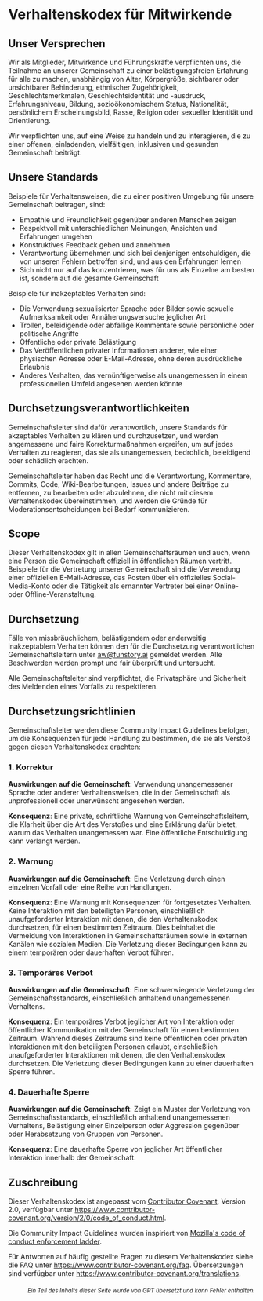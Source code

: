 # Verhaltenskodex für Mitwirkende

## Unser Versprechen

Wir als Mitglieder, Mitwirkende und Führungskräfte verpflichten uns, die Teilnahme an unserer
Gemeinschaft zu einer belästigungsfreien Erfahrung für alle zu machen, unabhängig von Alter, Körpergröße,
sichtbarer oder unsichtbarer Behinderung, ethnischer Zugehörigkeit, Geschlechtsmerkmalen, Geschlechtsidentität
und -ausdruck, Erfahrungsniveau, Bildung, sozioökonomischem Status,
Nationalität, persönlichem Erscheinungsbild, Rasse, Religion oder sexueller Identität
und Orientierung.

Wir verpflichten uns, auf eine Weise zu handeln und zu interagieren, die zu einer offenen, einladenden,
vielfältigen, inklusiven und gesunden Gemeinschaft beiträgt.

## Unsere Standards

Beispiele für Verhaltensweisen, die zu einer positiven Umgebung für unsere
Gemeinschaft beitragen, sind:

* Empathie und Freundlichkeit gegenüber anderen Menschen zeigen
* Respektvoll mit unterschiedlichen Meinungen, Ansichten und Erfahrungen umgehen
* Konstruktives Feedback geben und annehmen
* Verantwortung übernehmen und sich bei denjenigen entschuldigen, die von unseren Fehlern betroffen sind, und aus den Erfahrungen lernen
* Sich nicht nur auf das konzentrieren, was für uns als Einzelne am besten ist, sondern auf die gesamte Gemeinschaft

Beispiele für inakzeptables Verhalten sind:

* Die Verwendung sexualisierter Sprache oder Bilder sowie sexuelle Aufmerksamkeit oder
  Annäherungsversuche jeglicher Art
* Trollen, beleidigende oder abfällige Kommentare sowie persönliche oder politische Angriffe
* Öffentliche oder private Belästigung
* Das Veröffentlichen privater Informationen anderer, wie einer physischen Adresse oder E-Mail-Adresse,
  ohne deren ausdrückliche Erlaubnis
* Anderes Verhalten, das vernünftigerweise als unangemessen in einem
  professionellen Umfeld angesehen werden könnte

## Durchsetzungsverantwortlichkeiten

Gemeinschaftsleiter sind dafür verantwortlich, unsere Standards für akzeptables Verhalten zu klären und durchzusetzen, und werden angemessene und faire Korrekturmaßnahmen ergreifen, um auf jedes Verhalten zu reagieren, das sie als unangemessen, bedrohlich, beleidigend oder schädlich erachten.

Gemeinschaftsleiter haben das Recht und die Verantwortung, Kommentare, Commits, Code, Wiki-Bearbeitungen, Issues und andere Beiträge zu entfernen, zu bearbeiten oder abzulehnen, die nicht mit diesem Verhaltenskodex übereinstimmen, und werden die Gründe für Moderationsentscheidungen bei Bedarf kommunizieren.

## Scope

Dieser Verhaltenskodex gilt in allen Gemeinschaftsräumen und auch, wenn
eine Person die Gemeinschaft offiziell in öffentlichen Räumen vertritt.
Beispiele für die Vertretung unserer Gemeinschaft sind die Verwendung einer offiziellen E-Mail-Adresse,
das Posten über ein offizielles Social-Media-Konto oder die Tätigkeit als ernannter
Vertreter bei einer Online- oder Offline-Veranstaltung.

## Durchsetzung

Fälle von missbräuchlichem, belästigendem oder anderweitig inakzeptablem Verhalten können
den für die Durchsetzung verantwortlichen Gemeinschaftsleitern unter
aw@funstory.ai gemeldet werden.
Alle Beschwerden werden prompt und fair überprüft und untersucht.

Alle Gemeinschaftsleiter sind verpflichtet, die Privatsphäre und Sicherheit des
Meldenden eines Vorfalls zu respektieren.

## Durchsetzungsrichtlinien

Gemeinschaftsleiter werden diese Community Impact Guidelines befolgen, um die Konsequenzen für jede Handlung zu bestimmen, die sie als Verstoß gegen diesen Verhaltenskodex erachten:

### 1. Korrektur

**Auswirkungen auf die Gemeinschaft**: Verwendung unangemessener Sprache oder anderer Verhaltensweisen, die in der Gemeinschaft als unprofessionell oder unerwünscht angesehen werden.

**Konsequenz**: Eine private, schriftliche Warnung von Gemeinschaftsleitern, die Klarheit über die Art des Verstoßes und eine Erklärung dafür bietet, warum das Verhalten unangemessen war. Eine öffentliche Entschuldigung kann verlangt werden.

### 2. Warnung

**Auswirkungen auf die Gemeinschaft**: Eine Verletzung durch einen einzelnen Vorfall oder eine Reihe von Handlungen.

**Konsequenz**: Eine Warnung mit Konsequenzen für fortgesetztes Verhalten. Keine Interaktion mit den beteiligten Personen, einschließlich unaufgeforderter Interaktion mit denen, die den Verhaltenskodex durchsetzen, für einen bestimmten Zeitraum. Dies beinhaltet die Vermeidung von Interaktionen in Gemeinschaftsräumen sowie in externen Kanälen wie sozialen Medien. Die Verletzung dieser Bedingungen kann zu einem temporären oder dauerhaften Verbot führen.

### 3. Temporäres Verbot

**Auswirkungen auf die Gemeinschaft**: Eine schwerwiegende Verletzung der Gemeinschaftsstandards, einschließlich anhaltend unangemessenen Verhaltens.

**Konsequenz**: Ein temporäres Verbot jeglicher Art von Interaktion oder öffentlicher Kommunikation mit der Gemeinschaft für einen bestimmten Zeitraum. Während dieses Zeitraums sind keine öffentlichen oder privaten Interaktionen mit den beteiligten Personen erlaubt, einschließlich unaufgeforderter Interaktionen mit denen, die den Verhaltenskodex durchsetzen. Die Verletzung dieser Bedingungen kann zu einer dauerhaften Sperre führen.

### 4. Dauerhafte Sperre

**Auswirkungen auf die Gemeinschaft**: Zeigt ein Muster der Verletzung von Gemeinschaftsstandards, einschließlich anhaltend unangemessenen Verhaltens, Belästigung einer Einzelperson oder Aggression gegenüber oder Herabsetzung von Gruppen von Personen.

**Konsequenz**: Eine dauerhafte Sperre von jeglicher Art öffentlicher Interaktion innerhalb der Gemeinschaft.

## Zuschreibung

Dieser Verhaltenskodex ist angepasst vom [Contributor Covenant][homepage],
Version 2.0, verfügbar unter
https://www.contributor-covenant.org/version/2/0/code_of_conduct.html.

Die Community Impact Guidelines wurden inspiriert von [Mozilla's code of conduct
enforcement ladder](https://github.com/mozilla/diversity).

[homepage]: https://www.contributor-covenant.org

Für Antworten auf häufig gestellte Fragen zu diesem Verhaltenskodex siehe die FAQ unter
https://www.contributor-covenant.org/faq. Übersetzungen sind verfügbar unter
https://www.contributor-covenant.org/translations.

<div align="right"> 
<h6><small>Ein Teil des Inhalts dieser Seite wurde von GPT übersetzt und kann Fehler enthalten.</small></h6>